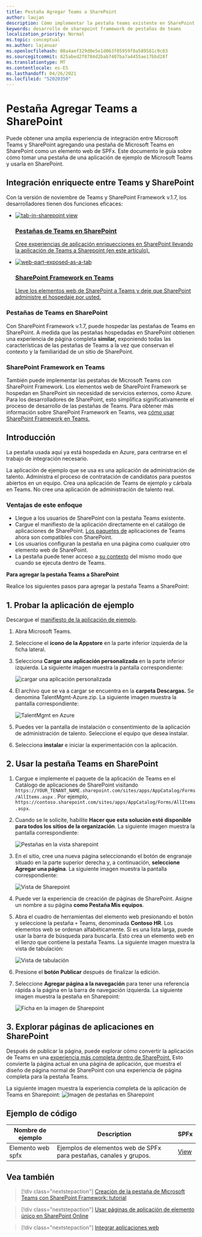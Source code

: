 ```yaml
---
title: Pestaña Agregar Teams a SharePoint
author: laujan
description: Cómo implementar la pestaña teams existente en SharePoint como un elemento web de SharePoint Framework.
keywords: desarrollo de sharepoint framework de pestañas de teams
localization_priority: Normal
ms.topic: conceptual
ms.author: lajanuar
ms.openlocfilehash: 08a4aef329d0e5e1d063f05959f0a589581c9c03
ms.sourcegitcommit: 825abed2f8784d2bab7407ba7a4455ae17bbd28f
ms.translationtype: MT
ms.contentlocale: es-ES
ms.lasthandoff: 04/26/2021
ms.locfileid: "52020350"
---
```

# <a name="add-teams-tab-to-sharepoint"></a>Pestaña Agregar Teams a SharePoint 

Puede obtener una amplia experiencia de integración entre Microsoft Teams y SharePoint agregando una pestaña de Microsoft Teams en SharePoint como un elemento web de SPFx. Este documento le guía sobre cómo tomar una pestaña de una aplicación de ejemplo de Microsoft Teams y usarla en SharePoint. 

## <a name="rich-integration-between-teams-and-sharepoint"></a>Integración enriquecte entre Teams y SharePoint

Con la versión de noviembre de Teams y SharePoint Framework v.1.7, los desarrolladores tienen dos funciones eficaces:

<ul  class="panelContent cardsC">
<li>
    <a href="#introduction">
        <div class="cardSize">
            <div class="cardPadding">
                <div class="card">
                    <div class="cardImageOuter">
                        <div class="cardImage bgdAccent1">
                            <img src="~/assets/images/tabs/tabs-in-sharepoint/image084.png" alt="tab-in-sharepoint view"/>
                        </div>
                    </div>
                    <div class="cardText">
                        <h3>Pestañas de Teams en SharePoint</h3>
                        <p>Cree experiencias de aplicación enriquecciones en SharePoint llevando la aplicación de Teams a Sharepoint (en este artículo).</p>
                    </div>
                </div>
            </div>
        </div>
    </a>
</li>
<li>
    <a href="https://docs.microsoft.com/sharepoint/dev/spfx/web-parts/get-started/using-web-part-as-ms-teams-tab">
        <div class="cardSize">
            <div class="cardPadding">
                <div class="card">
                    <div class="cardImageOuter">
                        <div class="cardImage bgdAccent1">
                            <img src="~/assets/images/tabs/tabs-in-sharepoint/SharePoint-web-part-exposed-as-a-Tab-in-Microsoft-Teams.png" alt="web-part-exposed-as-a-tab" />
                        </div>
                    </div>
                    <div class="cardText">
                        <h3>SharePoint Framework en Teams</h3>
                        <p>Lleve los elementos web de SharePoint a Teams y deje que SharePoint administre el hospedaje por usted.</p>
                    </div>
                </div>
            </div>
        </div>
    </a>
</li>
</ul>

### <a name="teams-tabs-in-sharepoint"></a>Pestañas de Teams en SharePoint

Con SharePoint Framework v.1.7, puede hospedar las pestañas de Teams en SharePoint. A medida que las pestañas hospedadas en SharePoint obtienen una experiencia de página completa **similar,** exponiendo todas las características de las pestañas de Teams a la vez que conservan el contexto y la familiaridad de un sitio de SharePoint.

### <a name="sharepoint-framework-in-teams"></a>SharePoint Framework en Teams

También puede implementar las pestañas de Microsoft Teams con SharePoint Framework. Los elementos web de SharePoint Framework se hospedan en SharePoint sin necesidad de servicios externos, como Azure. Para los desarrolladores de SharePoint, esto simplifica significativamente el proceso de desarrollo de las pestañas de Teams. Para obtener más información sobre SharePoint Framework en Teams, vea [cómo usar SharePoint Framework en Teams.](/sharepoint/dev/spfx/web-parts/get-started/using-web-part-as-ms-teams-tab)

## <a name="introduction"></a>Introducción

La pestaña usada aquí ya está hospedada en Azure, para centrarse en el trabajo de integración necesario.

La aplicación de ejemplo que se usa es una aplicación de administración de talento. Administra el proceso de contratación de candidatos para puestos abiertos en un equipo. Crea una aplicación de Teams de ejemplo y cárbala en Teams. No cree una aplicación de administración de talento real.

### <a name="benefits-of-this-approach"></a>Ventajas de este enfoque

* Llegue a los usuarios de SharePoint con la pestaña Teams existente.
* Cargue el manifiesto de la aplicación directamente en el catálogo de aplicaciones de SharePoint. [Los paquetes de](~/concepts/build-and-test/apps-package.md) aplicaciones de Teams ahora son compatibles con SharePoint.
* Los usuarios configuran la pestaña en una página como cualquier otro elemento web de SharePoint.
* La pestaña puede tener acceso a [su contexto](~/tabs/how-to/access-teams-context.md) del mismo modo que cuando se ejecuta dentro de Teams.

**Para agregar la pestaña Teams a SharePoint**

Realice los siguientes pasos para agregar la pestaña Teams a SharePoint:

## <a name="1-test-the-sample-app"></a>1. Probar la aplicación de ejemplo

Descargue el [manifiesto de la aplicación de ejemplo](https://github.com/MicrosoftDocs/msteams-docs/raw/master/msteams-platform/assets/downloads/TalentMgmt-Azure.zip).

1. Abra Microsoft Teams.
1. Seleccione el **icono de la Appstore** en la parte inferior izquierda de la ficha lateral.
1. Selecciona **Cargar una aplicación personalizada** en la parte inferior izquierda. La siguiente imagen muestra la pantalla correspondiente:  

    ![cargar una aplicación personalizada](~/assets/images/tabs/tabs-in-sharepoint/upload-custom-app.png)

1. El archivo que se va a cargar se encuentra en la **carpeta Descargas.** Se denomina TalentMgmt-Azure.zip. La siguiente imagen muestra la pantalla correspondiente:
 
    ![TalentMgmt en Azure](~/assets/images/tabs/tabs-in-sharepoint/talentmgmt-azure.png)

1. Puedes ver la pantalla de instalación o consentimiento de la aplicación de administración de talento. Seleccione el equipo que desea instalar. 
1. Selecciona **instalar** e iniciar la experimentación con la aplicación.

## <a name="2-use-teams-tab-in-sharepoint"></a>2. Usar la pestaña Teams en SharePoint

1. Cargue e implemente el paquete de la aplicación de Teams en el Catálogo de aplicaciones de SharePoint visitando `https://YOUR_TENANT_NAME.sharepoint.com/sites/apps/AppCatalog/Forms/AllItems.aspx` . Por ejemplo, `https://contoso.sharepoint.com/sites/apps/AppCatalog/Forms/AllItems.aspx`.

1. Cuando se le solicite, habilite **Hacer que esta solución esté disponible para todos los sitios de la organización**.
La siguiente imagen muestra la pantalla correspondiente:

   ![Pestañas en la vista sharepoint](~/assets/images/tabs/tabs-in-sharepoint/image065.png)

1. En el sitio, cree una nueva página seleccionando el botón de engranaje situado en la parte superior derecha y, a continuación, **seleccione Agregar una página**.
La siguiente imagen muestra la pantalla correspondiente:

   ![Vista de Sharepoint](~/assets/images/tabs/tabs-in-sharepoint/image066.png)

1. Puede ver la experiencia de creación de páginas de SharePoint. Asigne un nombre a su página **como Pestaña Mis equipos**.

1. Abra el cuadro de herramientas del elemento web presionando el botón y seleccione la pestaña `+` Teams, denominada **Contoso HR**. Los elementos web se ordenan alfabéticamente. Si es una lista larga, puede usar la barra de búsqueda para buscarla. Esto crea un elemento web en el lienzo que contiene la pestaña Teams. La siguiente imagen muestra la vista de tabulación:

   ![Vista de tabulación](~/assets/images/tabs/tabs-in-sharepoint/image071.png)

1. Presione el **botón Publicar** después de finalizar la edición.

1. Seleccione **Agregar página a la navegación** para tener una referencia rápida a la página en la barra de navegación izquierda. La siguiente imagen muestra la pestaña en Sharepoint: 

   ![Ficha en la imagen de Sharepoint](~/assets/images/tabs/tabs-in-sharepoint/image073.png)

## <a name="3-explore-app-pages-in-sharepoint"></a>3. Explorar páginas de aplicaciones en SharePoint

Después de publicar la página, puede explorar cómo convertir la aplicación de Teams en una [experiencia más completa dentro de SharePoint.](/sharepoint/dev/spfx/web-parts/single-part-app-pages) Esto convierte la página actual en una página de aplicación, que muestra el diseño de página normal de SharePoint con una experiencia de página completa para la pestaña Teams. 

La siguiente imagen muestra la experiencia completa de la aplicación de Teams en Sharepoint: ![ Imagen de pestañas en Sharepoint](~/assets/images/tabs/tabs-in-sharepoint/image085.png)

## <a name="code-sample"></a>Ejemplo de código
| **Nombre de ejemplo** | **Description** | **SPFx** |
|-----------------|-----------------|----------|
| Elemento web spfx | Ejemplos de elementos web de SPFx para pestañas, canales y grupos. | [View](https://github.com/OfficeDev/Microsoft-Teams-Samples/tree/main/samples/tab-channel-group/spfx)

## <a name="see-also"></a>Vea también

> [!div class="nextstepaction"]
> [Creación de la pestaña de Microsoft Teams con SharePoint Framework: tutorial](/sharepoint/dev/spfx/web-parts/get-started/using-web-part-as-ms-teams-tab)

> [!div class="nextstepaction"]
> [Usar páginas de aplicación de elemento único en SharePoint Online](/sharepoint/dev/spfx/web-parts/single-part-app-pages)

> [!div class="nextstepaction"]
> [Integrar aplicaciones web](~/samples/integrate-web-apps-overview.md)
